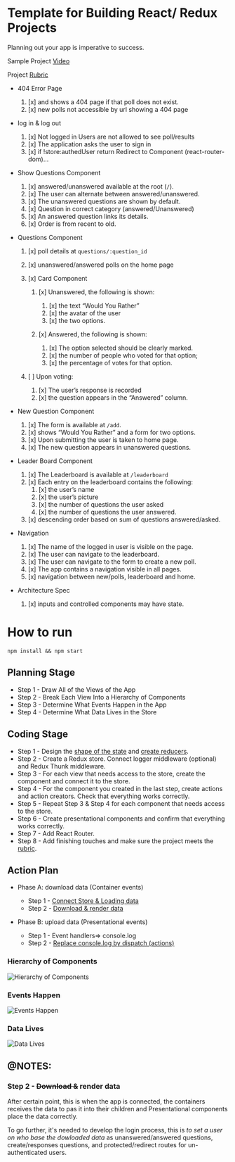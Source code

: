 # Template for Building React/ Redux Projects

Planning out your app is imperative to success.

Sample Project [Video][4]

Project [Rubric][5]

* 404 Error Page
    1. [x] and shows a 404 page if that poll does not exist. 
    2. [x] new polls not accessible by url showing a 404 page

* log in & log out
    1. [x] Not logged in Users are not allowed to see poll/results
    2. [x] The application asks the user to sign in 
    3. [x] if !store:authedUser return Redirect to Component (react-router-dom)...

* Show Questions Component
    1. [x] answered/unanswered available at the root (`/`).
    2. [x] The user can alternate between answered/unanswered.
    3. [x] The unanswered questions are shown by default.
    4. [x] Question in correct category (answered/Unanswered)
    5. [x] An answered question links its details.
    6. [x] Order is from recent to old.
 
* Questions Component
    1. [x] poll details at `questions/:question_id`
    2. [x] unanswered/answered polls on the home page
   
    3. [x] Card Component
          1. [x] Unanswered, the following is shown:
             1. [x] the text “Would You Rather”
             2. [x] the avatar of the user
             3. [x] the two options.

          2. [x] Answered, the following is shown:
             1. [x] The option selected should be clearly marked.
             2. [x] the number of people who voted for that option;
             3. [x] the percentage of votes for that option.
   
    4. [ ] Upon voting:
          1. [x] The user’s response is recorded
          2. [x] the question appears in the “Answered” column.

* New Question Component
    1. [x] The form is available at `/add`.
    2. [x] shows “Would You Rather” and a form for two options.
    3. [x] Upon submitting the user is taken to home page.
    4. [x] The new question appears in unanswered questions.

* Leader Board Component
    1. [x] The Leaderboard is available at `/leaderboard`
    2. [x] Each entry on the leaderboard contains the following:
          1. [x] the user’s name
          2. [x] the user’s picture
          3. [x] the number of questions the user asked
          4. [x] the number of questions the user answered.
    3. [x] descending order based on sum of questions answered/asked.

* Navigation
    1. [x] The name of the logged in user is visible on the page.
    2. [x] The user can navigate to the leaderboard.
    3. [x] The user can navigate to the form to create a new poll.
    4. [x] The app contains a navigation visible in all pages.
    5. [x] navigation between new/polls, leaderboard and home.

* Architecture Spec
    1. [x] inputs and controlled components may have state.


# How to run

`npm install && npm start`

## Planning Stage

* Step 1 - Draw All of the Views of the App
* Step 2 - Break Each View Into a Hierarchy of Components
* Step 3 - Determine What Events Happen in the App
* Step 4 - Determine What Data Lives in the Store

## Coding Stage

* Step 1 - Design the [shape of the state][1] and [create reducers][2].
* Step 2 - Create a Redux store. Connect logger middleware (optional) and Redux Thunk middleware.
* Step 3 - For each view that needs access to the store, create the component and connect it to the store.
* Step 4 - For the component you created in the last step, create actions and action creators. Check that everything works correctly.
* Step 5 - Repeat Step 3 & Step 4 for each component that needs access to the store.
* Step 6 - Create presentational components and confirm that everything works correctly.
* Step 7 - Add React Router.
* Step 8 - Add finishing touches and make sure the project meets the [rubric][3].

## Action Plan

* Phase A: download data (Container events)
    * Step 1 - [Connect Store & Loading data](readme-assets/connect-store.md)
    * Step 2 - [Download & render data](readme-assets/load-render.md)

* Phase B: upload data (Presentational events)
    * Step 1 - Event handlers=> console.log
    * Step 2 - [Replace console.log by dispatch (actions)](readme-assets/replace-consolelog-by-dispatch.md)

### Hierarchy of Components
![Hierarchy of Components](readme-assets/Hierarchy.png)
### Events Happen
![Events Happen](readme-assets/Events_Overview.png)
### Data Lives
![Data Lives](readme-assets/Data_Overview.png)



## @NOTES:

### Step 2 - ~~Download &~~ render data

After certain point, this is when the app is connected, the containers receives the data to pas it into their children and Presentational components place the data correctly.

To go further, it's needed to develop the login process, this is _to set a user on who base the dowloaded data_ as unanswered/answered questions, create/responses questions, and protected/redirect routes for un-authenticated users.



[1]: https://redux.js.org/usage/structuring-reducers/normalizing-state-shape
[2]: https://redux.js.org/tutorials/fundamentals/part-3-state-actions-reducers
[3]: https://review.udacity.com/#!/rubrics/1567/view
[4]: https://learn.udacity.com/nanodegrees/nd019/parts/87b7741f-aace-4bc9-88f4-7feccbb6eacb/lessons/996c5cf6-3220-42f5-a780-3ab2752f2fb2/concepts/d0b35860-eabe-414e-80bb-bfc0edeab6fe
[5]: https://review.udacity.com/#!/rubrics/1567/view